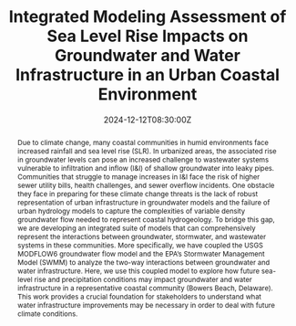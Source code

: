 ---
# Enter presentation abstract, use quotation marks.
abstract: Due to climate change, many coastal communities in humid environments face increased rainfall and sea level rise (SLR). In urbanized areas, the associated rise in groundwater levels can pose an increased challenge to wastewater systems vulnerable to infiltration and inflow (I&I) of shallow groundwater into leaky pipes. Communities that struggle to manage increases in I&I face the risk of higher sewer utility bills, health challenges, and sewer overflow incidents. One obstacle they face in preparing for these climate change threats is the lack of robust representation of urban infrastructure in groundwater models and the failure of urban hydrology models to capture the complexities of variable density groundwater flow needed to represent coastal hydrogeology. To bridge this gap, we are developing an integrated suite of models that can comprehensively represent the interactions between groundwater, stormwater, and wastewater systems in these communities. More specifically, we have coupled the USGS MODFLOW6 groundwater flow model and the EPA’s Stormwater Management Model (SWMM) to analyze the two-way interactions between groundwater and water infrastructure. Here, we use this coupled model to explore how future sea-level rise and precipitation conditions may impact groundwater and water infrastructure in a representative coastal community (Bowers Beach, Delaware). This work provides a crucial foundation for stakeholders to understand what water infrastructure improvements may be necessary in order to deal with future climate conditions.
all_day: false
# List authors with dashes exactly as appears in the person's Author page (e.g., Carolyn B. Voter, Rachel Zobel)
authors:
- Omowumi Erukubami
- Austin K. Farnum
- Carolyn B. Voter
# Start date and time, format "YYYY-MM-DDTHH:MM:SSZ"
date: "2024-12-12T08:30:00Z"
# End date and time, format "YYYY-MM-DDTHH:MM:SSZ"
date_end: "2024-12-12T12:20:00Z"
# Conference name
event: 2024 American Geophysical Union Fall Meeting
# Link to conference page/program.
event_url: https://agu.confex.com/agu/agu24/meetingapp.cgi
featured: false
# Give image credit in caption, e.g.: 'Image credit: [AGU WaterSciCon](https://www.agu.org/waterscicon)'
image:
  caption: 'Image credit: [AGU](https://www.agu.org/)'
# City, State of conference
location: Washington D.C.
# Name of associated project(s) as appear in directory name (i.e., YYYYProjectStarted_ShortName)
projects: null
# Need something here, but not too important: just copy in: "2024-06-30T00:00:00Z" or current date/time
publishDate: "2024-06-30T00:00:00Z"
slides: null
# Specify Poster, Talk, Invited Talk, Lightning Talk, etc.
summary: Poster
tags: []
# Title of presentation
title: "Integrated Modeling Assessment of Sea Level Rise Impacts on Groundwater and Water Infrastructure in an Urban Coastal Environment"
url_code: ""
url_pdf: ""
url_slides: ""
url_video: ""
---